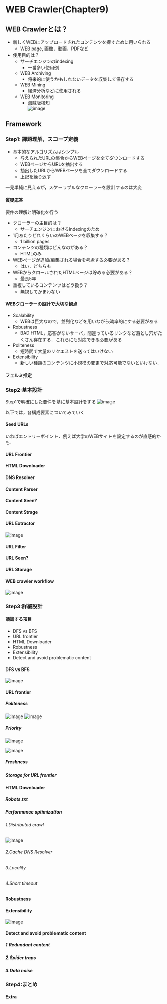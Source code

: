 # WEB Crawler(Chapter9)
## WEB Crawlerとは？
- 新しくWEBにアップロードされたコンテンツを探すために用いられる
  - WEB page, 画像，動画，PDFなど
- 使用目的は？
  - サーチエンジンのindexing
    - 一番多い使用例 
  - WEB Archiving
    - 将来的に使うかもしれないデータを収集して保存する 
  - WEB Mining
    - 経済分析などに使用される
  - WEB Monitoring
    - 海賊版検知     
![image](https://github.com/melonoidz/system_design_note/assets/27326835/e4a53e5c-bd59-4bfb-baff-f69cc19ade25)

## Framework
### Step1: 課題理解，スコープ定義
- 基本的なアルゴリズムはシンプル
  - 与えられたURLの集合からWEBページを全てダウンロードする
  - WEBページからURLを抽出する
  - 抽出したURLからWEBページを全てダウンロードする
  - 上記を繰り返す

一見単純に見えるが，スケーラブルなクローラーを設計するのは大変
#### 質疑応答
要件の理解と明確化を行う

- クローラーの主目的は？
  - サーチエンジンにおけるindexingのため
- 1月あたりどれくらいのWEBページを収集する？
  - 1 billion pages
- コンテンツの種類はどんなのがある？
  - HTMLのみ
- WEBページが追加/編集される場合を考慮する必要がある？
  - はい．どちらも
- WEBからクロールされたHTMLページは貯める必要がある？
  - 最長5年
- 重複しているコンテンツはどう扱う？
  - 無視してかまわない

#### WEBクローラーの設計で大切な観点
- Scalability
  - WEBは巨大なので，並列化などを用いながら効率的にする必要がある
- Robustness
  - BAD HTML，応答がないサーバ，間違っているリンクなど落とし穴がたくさん存在する．これらにも対応できる必要がある
- Politeness
  - 短時間で大量のリクエストを送ってはいけない 
- Extensibility
  - 新しい種類のコンテンツに小規模の変更で対応可能でないといけない．

#### フェルミ推定


### Step2:基本設計
Step1で明確にした要件を基に基本設計をする
![image](https://github.com/melonoidz/system_design_note/assets/27326835/178ca431-16ee-4cba-846c-cd639f386d24)

以下では，各構成要素についてみていく
#### Seed URLs
いわばエントリーポイント．例えば大学のWEBサイトを設定するのが直感的かも．

#### URL Frontier

#### HTML Downloader

#### DNS Resolver

#### Content Parser

#### Content Seen?

#### Content Strage

#### URL Extractor

![image](https://github.com/melonoidz/system_design_note/assets/27326835/62a24fa3-1323-43bb-91e3-fd6c81751e49)

#### URL Filter

#### URL Seen?

#### URL Storage

#### WEB crawler workflow
![image](https://github.com/melonoidz/system_design_note/assets/27326835/c4c97e56-0141-46f4-898d-769969f9d43c)



### Step3:詳細設計
#### 議論する項目
- DFS vs BFS
- URL frontier
- HTML Downloader
- Robustness
- Extensibility
- Detect and avoid problematic content

####  DFS vs BFS

![image](https://github.com/melonoidz/system_design_note/assets/27326835/0da1b583-5e08-4c73-80ba-c3bf47a6bb2f)

#### URL frontier
##### Politeness
![image](https://github.com/melonoidz/system_design_note/assets/27326835/5de74893-cc4b-4f0f-b01e-b540a97f4bb0)
![image](https://github.com/melonoidz/system_design_note/assets/27326835/fcefbf3b-1a4f-4160-9dbd-e212fc192004)

##### Priority
![image](https://github.com/melonoidz/system_design_note/assets/27326835/ad4e590d-928d-437c-910d-725a1cc8c0ff)

![image](https://github.com/melonoidz/system_design_note/assets/27326835/8ace3f0e-28de-4aaf-9478-350bc1161be3)

##### Freshness

##### Storage for URL frontier

#### HTML Downloader

##### Robots.txt
##### Performance optimization
###### 1.Distributed crawl
![image](https://github.com/melonoidz/system_design_note/assets/27326835/f1950c6c-616f-44e8-8c90-8435c8fddf1d)

###### 2.Cache DNS Resolver

###### 3.Locality

###### 4.Short timeout

#### Robustness


#### Extensibility
![image](https://github.com/melonoidz/system_design_note/assets/27326835/2814f63b-1d62-4e4b-9147-3408117e672c)

#### Detect and avoid problematic content

##### 1.Redundant content
##### 2.Spider traps
##### 3.Data noise

### Step4:まとめ
#### Extra
